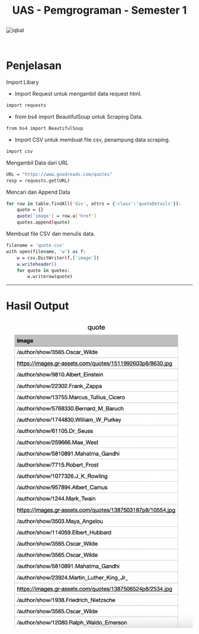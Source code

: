 # <p align="center"> UAS - Pemgrograman - Semester 1

![iqbal](https://img.shields.io/badge/Apriyadi-312110543-critical?style=plastic&logo=python)

<br>

# Penjelasan

<p align="justify">Import Libary

- Import Request untuk mengambil data request html.

```sh
import requests
```

- from bs4 import BeautifulSoup untuk Scraping Data.

```sh
from bs4 import BeautifulSoup
```

- Import CSV untuk membuat file csv, penampung data scraping.

```sh
import csv
```

<p align="justify">Mengambil Data dari URL

```sh
URL = "https://www.goodreads.com/quotes"
resp = requests.get(URL)
```

<p align="justify">Mencari dan Append Data

```sh
for row in table.findAll('div', attrs = {'class':'quoteDetails'}):
    quote = {}
    quote['image'] = row.a['href']
    quotes.append(quote)
```

<p align="justify">Membuat file CSV dan menulis data.

```sh
filename = 'quote.csv'
with open(filename, 'w') as f:
    w = csv.DictWriter(f,['image'])
    w.writeheader()
    for quote in quotes:
        w.writerow(quote)
```

---

# Hasil Output

![Output1](./img/Output.png)
